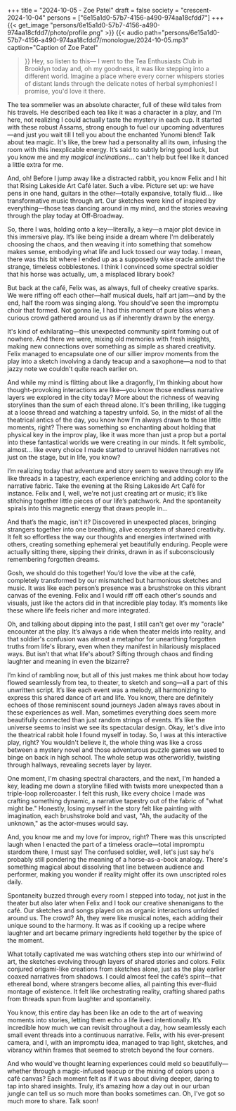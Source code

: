 +++
title = "2024-10-05 - Zoe Patel"
draft = false
society = "crescent-2024-10-04"
persons = ["6e15a1d0-57b7-4156-a490-974aa18cfdd7"]
+++
{{< get_image "persons/6e15a1d0-57b7-4156-a490-974aa18cfdd7/photo/profile.png" >}}
{{< audio
    path="persons/6e15a1d0-57b7-4156-a490-974aa18cfdd7/monologue/2024-10-05.mp3" 
    caption="Caption of Zoe Patel"
>}}
Hey, so listen to this—
I went to the Tea Enthusiasts Club in Brooklyn today and, oh my goodness, it was like stepping into a different world. Imagine a place where every corner whispers stories of distant lands through the delicate notes of herbal symphonies! I promise, you'd love it there. 

The tea sommelier was an absolute character, full of these wild tales from his travels. He described each tea like it was a character in a play, and I'm here, not realizing I could actually taste the mystery in each cup. It started with these robust Assams, strong enough to fuel our upcoming adventures—and just you wait till I tell you about the enchanted Yunomi blend! Talk about tea magic. It's like, the brew had a personality all its own, infusing the room with this inexplicable energy. It’s said to subtly bring good luck, but you know me and my *magical inclinations*... can't help but feel like it danced a little extra for me. 

And, oh! Before I jump away like a distracted rabbit, you know Felix and I hit that Rising Lakeside Art Café later. Such a vibe. Picture set up: we have pens in one hand, guitars in the other—totally expansive, totally fluid... like transformative music through art. Our sketches were kind of inspired by everything—those teas dancing around in my mind, and the stories weaving through the play today at Off-Broadway. 

So, there I was, holding onto a key—literally, a key—a major plot device in this immersive play. It’s like being inside a dream where I'm deliberately choosing the chaos, and then weaving it into something that somehow makes sense, embodying what life and luck tossed our way today. I mean, there was this bit where I ended up as a supposedly wise oracle amidst the strange, timeless cobblestones. I think I convinced some spectral soldier that his horse was actually, um, a misplaced library book?

But back at the café, Felix was, as always, full of cheeky creative sparks. We were riffing off each other—half musical duels, half art jam—and by the end, half the room was singing along. You should’ve seen the impromptu choir that formed. Not gonna lie, I had this moment of pure bliss when a curious crowd gathered around us as if inherently drawn by the energy.

It's kind of exhilarating—this unexpected community spirit forming out of nowhere. And there we were, mixing old memories with fresh insights, making new connections over something as simple as shared creativity. Felix managed to encapsulate one of our sillier improv moments from the play into a sketch involving a dandy teacup and a saxophone—a nod to that jazzy note we couldn't quite reach earlier on.

And while my mind is flitting about like a dragonfly, I'm thinking about how thought-provoking interactions are like—you know those endless narrative layers we explored in the city today? More about the richness of weaving storylines than the sum of each thread alone. It's been thrilling, like tugging at a loose thread and watching a tapestry unfold.
So, in the midst of all the theatrical antics of the day, you know how I'm always drawn to those little moments, right? There was something so enchanting about holding that physical key in the improv play, like it was more than just a prop but a portal into these fantastical worlds we were creating in our minds. It felt symbolic, almost... like every choice I made started to unravel hidden narratives not just on the stage, but in life, you know?

I’m realizing today that adventure and story seem to weave through my life like threads in a tapestry, each experience enriching and adding color to the narrative fabric. Take the evening at the Rising Lakeside Art Café for instance. Felix and I, well, we're not just creating art or music; it’s like stitching together little pieces of our life’s patchwork. And the spontaneity spirals into this magnetic energy that draws people in...

And that’s the magic, isn't it? Discovered in unexpected places, bringing strangers together into one breathing, alive ecosystem of shared creativity. It felt so effortless the way our thoughts and energies intertwined with others, creating something ephemeral yet beautifully enduring. People were actually sitting there, sipping their drinks, drawn in as if subconsciously remembering forgotten dreams. 

Gosh, we should do this together! You’d love the vibe at the café, completely transformed by our mismatched but harmonious sketches and music. It was like each person’s presence was a brushstroke on this vibrant canvas of the evening. Felix and I would riff off each other's sounds and visuals, just like the actors did in that incredible play today. It’s moments like these where life feels richer and more integrated.

Oh, and talking about dipping into the past, I still can't get over my "oracle" encounter at the play. It’s always a ride when theater melds into reality, and that soldier's confusion was almost a metaphor for unearthing forgotten truths from life's library, even when they manifest in hilariously misplaced ways. But isn’t that what life's about? Sifting through chaos and finding laughter and meaning in even the bizarre?

I’m kind of rambling now, but all of this just makes me think about how today flowed seamlessly from tea, to theater, to sketch and song—all a part of this unwritten script. It’s like each event was a melody, all harmonizing to express this shared dance of art and life. You know, there are definitely echoes of those reminiscent sound journeys Jaden always raves about in these experiences as well. Man, sometimes everything does seem more beautifully connected than just random strings of events. It’s like the universe seems to insist we see its spectacular design.
Okay, let's dive into the theatrical rabbit hole I found myself in today. So, I was at this interactive play, right? You wouldn't believe it, the whole thing was like a cross between a mystery novel and those adventurous puzzle games we used to binge on back in high school. The whole setup was otherworldly, twisting through hallways, revealing secrets layer by layer.

One moment, I'm chasing spectral characters, and the next, I'm handed a key, leading me down a storyline filled with twists more unexpected than a triple-loop rollercoaster. I felt this rush, like every choice I made was crafting something dynamic, a narrative tapestry out of the fabric of "what might be." Honestly, losing myself in the story felt like painting with imagination, each brushstroke bold and vast, "Ah, the audacity of the unknown," as the actor-muses would say.

And, you know me and my love for improv, right? There was this unscripted laugh when I enacted the part of a timeless oracle—total impromptu stardom there, I must say! The confused soldier, well, let's just say he's probably still pondering the meaning of a horse-as-a-book analogy. There's something magical about dissolving that line between audience and performer, making you wonder if reality might offer its own unscripted roles daily.

Spontaneity buzzed through every room I stepped into today, not just in the theater but also later when Felix and I took our creative shenanigans to the café. Our sketches and songs played on as organic interactions unfolded around us. The crowd? Ah, they were like musical notes, each adding their unique sound to the harmony. It was as if cooking up a recipe where laughter and art became primary ingredients held together by the spice of the moment.

What totally captivated me was watching others step into our whirlwind of art, the sketches evolving through layers of shared stories and colors. Felix conjured origami-like creations from sketches alone, just as the play earlier coaxed narratives from shadows. I could almost feel the café’s spirit—that ethereal bond, where strangers become allies, all painting this ever-fluid montage of existence. It felt like orchestrating reality, crafting shared paths from threads spun from laughter and spontaneity.

You know, this entire day has been like an ode to the art of weaving moments into stories, letting them echo a life lived intentionally. It’s incredible how much we can revisit throughout a day, how seamlessly each small event threads into a continuous narrative. Felix, with his ever-present camera, and I, with an impromptu idea, managed to trap light, sketches, and vibrancy within frames that seemed to stretch beyond the four corners.

And who would've thought learning experiences could meld so beautifully—whether through a magic-infused teacup or the mixing of colors upon a café canvas? Each moment felt as if it was about diving deeper, daring to tap into shared insights. Truly, it’s amazing how a day out in our urban jungle can tell us so much more than books sometimes can.
Oh, I've got so much more to share. Talk soon!
